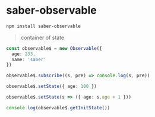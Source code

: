 # saber-observable

```bash
npm install saber-observable
```

> container of state

```ts
const observable$ = new Observable({
  age: 233,
  name: 'saber'
})

observable$.subscribe((s, pre) => console.log(s, pre))

observable$.setState({ age: 100 })

observable$.setState(s => ({ age: s.age + 1 }))

console.log(observable$.getInitState())
```
